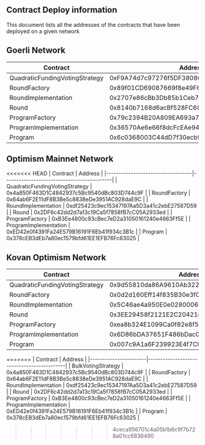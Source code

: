 ## Contract Deploy information

This document lists all the addresses of the contracts that have been deployed on a given network

## Goerli Network

| Contract                          | Address                                    |
|-----------------------------------|--------------------------------------------|
| QuadraticFundingVotingStrategy    | 0xF9A74d7c97276f5DF38086F3A0F96fAA385619Ee |
| RoundFactory                      | 0x89f01CD69087669f8e49F6FB8aD475F622Ac8791 |
| RoundImplementation               | 0x2707e86cBb3Db85b1Ceb78bA9C9580e2F35736fD |
| Round                             | 0x8140b7168d6acBf528FC68Ea94D75E9d2B5aF721 |
| ProgramFactory                    | 0x79c2394B20A809EA693a7D64323A8846FF02029c |
| ProgramImplementation             | 0x36570Ae6e66f8dcFcEAe94D2247AF7B07119CFc3 |
| Program                           | 0x6c0368003C44dD7f30ecb94219961Aaf252F6222 |


## Optimism Mainnet Network

<<<<<<< HEAD
| Contract                          | Address                                    |
|-----------------------------------|--------------------------------------------|
| QuadraticFundingVotingStrategy    | 0x4a850F463D1C4842937c5Bc9540dBc803D744c9F |
| RoundFactory                      | 0x64ab6F2E11dF8B3Be5c8838eDe3951AC928daE9C |
| RoundImplementation               | 0xdf25423c9ec15347197Aa5D3a41c2ebE27587D59 |
| Round                             | 0x2DF6c42dd2d7a13c19Ca5f7858fB7cC05A2933ed |
| ProgramFactory                    | 0xB3Ee4800c93cBec7eD2a31050161240e4663Ff5E |
| ProgramImplementation             | 0xED42e0f4391Fa24E579B16191F6Eb41f934c3B1c |
| Program                           | 0x378cEB3dEb7a80ec1579bfd61EE1EFB76Fc63025 |


## Kovan Optimism Network

| Contract                          | Address                                    |
|-----------------------------------|--------------------------------------------|
| QuadraticFundingVotingStrategy    | 0x9d55810da86A9610Ab3223f4CDF0b5d81FfA579c |
| RoundFactory                      | 0x0d2d160Eff14f835B30e3f0EA83b50289A7d51aF |
| RoundImplementation               | 0x5C46ae4a950E0e0280006403B9e517462FD16dAc |
| Round                             | 0x3EE29458f2121E2C20421cd188F2CAbd99347d54 |
| ProgramFactory                    | 0xea8b324E1099Ca0f82e8f50b2C2019eA1A2BA011 |
| ProgramImplementation             | 0x6D86bDA37651F486bDac067c9c20eD512E8f93B3 |
| Program                           | 0x007c9A1a6F239923E4f7C0e30C5DE4c2100B22D6 |
=======
| Contract              | Address                                    |
|-----------------------|--------------------------------------------|
| BulkVotingStrategy    | 0x4a850F463D1C4842937c5Bc9540dBc803D744c9F |
| RoundFactory          | 0x64ab6F2E11dF8B3Be5c8838eDe3951AC928daE9C |
| RoundImplementation   | 0xdf25423c9ec15347197Aa5D3a41c2ebE27587D59 |
| Round                 | 0x2DF6c42dd2d7a13c19Ca5f7858fB7cC05A2933ed |
| ProgramFactory        | 0xB3Ee4800c93cBec7eD2a31050161240e4663Ff5E |
| ProgramImplementation | 0xED42e0f4391Fa24E579B16191F6Eb41f934c3B1c |
| Program               | 0x378cEB3dEb7a80ec1579bfd61EE1EFB76Fc63025 |
>>>>>>> 4ceca956701c4a05b1b6c9f7b728a01cc6836490
